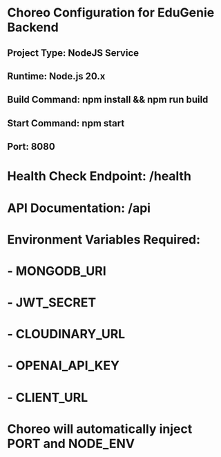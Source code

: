 # Choreo Configuration for EduGenie Backend

## Project Type: NodeJS Service
## Runtime: Node.js 20.x
## Build Command: npm install && npm run build
## Start Command: npm start
## Port: 8080

# Health Check Endpoint: /health
# API Documentation: /api

# Environment Variables Required:
# - MONGODB_URI
# - JWT_SECRET  
# - CLOUDINARY_URL
# - OPENAI_API_KEY
# - CLIENT_URL

# Choreo will automatically inject PORT and NODE_ENV

